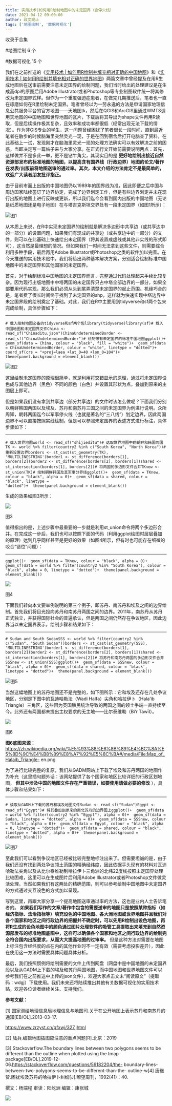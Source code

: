 ```yaml
---
title: 实用技术|如何用R绘制地图中的未定国界（含停火线）
date: 2021-04-12 09:00:00
author: 政文观止
tags: ['地图绘制', '数据可视化']
---
```



收录于合集

#地图绘制 6 个

#数据可视化 15 个

我们在之前推送的《[实用技术 |
如何用R绘制并填充相对正确的中国地图](http://mp.weixin.qq.com/s?__biz=MzI5ODY0MTQ1OA==&mid=2247488841&idx=1&sn=e160998fbc3b1ed3aab291c1114dcc27&chksm=eca3e414dbd46d028588f39940203e0beb4da7fe263ed9d589f40fd43a435402cf2ef0d648e5&scene=21#wechat_redirect)》和《[实用技术
|
如何用R绘制并填充相对正确的世界地图](http://mp.weixin.qq.com/s?__biz=MzI5ODY0MTQ1OA==&mid=2247488243&idx=1&sn=1934769d74dff81e24a07b12688c27cb&chksm=eca3e3aedbd46ab8fdb72def06ae5af91ebaa0866f87a0bcf662693270eab5360a554a6a1d0a&scene=21#wechat_redirect)》两篇文章中曾经提及在用R生成地图后在送审前需要注意未定国界的绘制问题，我们当时给出的处理建议是在生成高dpi的原图后用Adobe
Illustrator或者Photoshop等专业制图软件统一将其修改为未定国界式样。但作为一个重度强迫症患者，在做完几期推送后，笔者也一直在琢磨如何在R里绘制未定国界。笔者曾经以为一劳永逸的方法是申请国家地理信息公共服务平台的官方地图——天地图tk，然后在QGIS和ArcGIS里通过WMTS调用天地图的中国地图和世界地图的瓦片，下载后将其导出为shape文件再用R读取，但是后续操作极其复杂，且效率和成功率都很低（经常出现无法下载的情况）。作为非GIS专业的学生，这一问题曾经困扰了笔者很长一段时间，直到最近笔者在散步的时候脑海里突然灵光一现，于是在回到宿舍后打开电脑查了资料，在此基础上一试，发现刚才在脑海里灵光一现的处理方法确实可以有效解决之前的困惑，当即决定写一篇帖子来与大家分享。在正式行文开始前需要说明两点：首先，这样做并不是多此一举，更不是钻牛角尖，其现实目的是
**更好地绘制出接近自然资源部发布的标准地图的地图，以提高含有国界线（行政边界）地图的论文/著作在发表/出版前将地图送审的通过率。其次，本文介绍的方法肯定不是最简单的，欢迎广大读者朋友批评指正。**

  

由于目前市面上出版的中国地图仍以1989年的国界线为准，因此即便之后中国与周边国家陆续签订了边界协定，完成了边界划定工作，但是有些边界划定并未在现行出版的地图上进行反映或更新，所以我们迄今会看到国内出版的中国地图（无论是纸质地图还是电子地图）在与塔吉克斯坦交界处有一段未定国界（如图1所示）：

![](/images/140/2.png)图1

从本质上来说，在R中实现未定国界的绘制就是解决多边形中共享边（或共享边中的一部分）的设置问题，如果我们有现成的共享边（或共享边中的一部分）的文件，则可以在此基础上快速绘出未定国界（将其设置成虚线或其他非实线的形式即可），这当然是最理想的情况。但如果我们一时间无法拿到这些文件，则需要综合利用多种手段，最后再用Adobe
Illustrator或Photoshop之类的软件加以完善。在今天推送的实用技术贴中，我们将给出两种基本解决方案，分别适合绘制标准中国地图中的未定国界和其他国家的未定国界。  

  

首先，对于绘制标准中国地图的未定国界而言，完整通过代码处理起来手续比较复杂。因为现行出版地图中中塔两国的未定国界只占中塔全部边界的一部分，如果全部要用代码实现，那么我们必须从头到尾弄清楚未定国界的起止范围。机缘巧合的是，笔者费了很长时间终于找到了未定国界的shp，这样就为快速实现中塔边界中未定国界段的绘制奠定了基础。对此，我们在R中主要用到tidyverse和sf两个包来完成绘制，具体步骤如下：

  *   *   *   *   *   *   *   *   *   *   *   * 

    
    
    # 载入绘制地图必备的tidyverse和sf两个包library(tidyverse)library(sf)# 载入中国地图和未定国界文件China <- read_sf("Chinaditu.json")ChinaUndeterminedBorder <- read_sf("ChinaUndeterminedBorder")# 绘制带有未定国界的标准中国地图ggplot()+  geom_sf(data = China, colour = "black", fill = "white")+  geom_sf(data = ChinaUndeterminedBorder, colour = "white", linetype = "dotted")+  coord_sf(crs = "+proj=laea +lat_0=40 +lon_0=104")+  theme(panel.background = element_blank())

![](/images/140/3.png)图2

这里绘制未定国界的原理很简单，就是利用将交错显示的原理，通过将未定国界设色成与其他边界（黑色）不同的颜色（白色）并设置其形状为点，叠加到原来的主图层上即可。

  

但是如果我们没有拿到共享边（部分共享边）的文件时该怎么做呢？下面我们分别以朝鲜韩国两国以及埃及、苏丹和南苏丹三国之间的未定国界为例进行说明。众所周知，朝韩两国迄今以军事停火线（也就是著名的“三八线”）划定边界，因此两国边界不可以直接按照实线绘制，但是可以参照未定国界的表述方式进行标注，具体步骤如下：

  *   *   *   *   *   *   *   *   *   *   *   *   *   *   *   * 

    
    
    # 载入世界地图world <- read_sf("shijieditu")# 选取世界地图中的朝鲜和韩国两国TK <- world %>% filter(country2 %in% c("South Korea", "North Korea"))# 重新设置边界borders <- st_cast(st_geometry(TK), 'MULTILINESTRING')border1 <- st_difference(borders[1], borders[2])border2 <- st_difference(borders[2], borders[1])shared <- st_intersection(borders[1], borders[2])# 将两国的多边形文件合并TKnew <- st_union(TK)# 绘制朝鲜韩国及其军事分界线ggplot()+  geom_sf(data = TKnew, colour = "black", alpha = 0)+  geom_sf(data = shared, colour = "black", linetype = "dotted")+  theme(panel.background = element_blank())

生成的效果如图3所示：  

![](/images/140/4.png)

图3

  

值得指出的是，上述步骤中最重要的一步就是利用st_union命令将两个多边形合并。在完成这一步后，我们也可以按照下面的代码（利用ggplot绘图时层层叠加的原理）达到几乎同样甚至是更好的效果（如图4所示，但有时也可能存在细微的咬合“错位”问题）：

  *   *   *   * 

    
    
    ggplot()+  geom_sf(data = TKnew, colour = "black", alpha = 0)+  geom_sf(data = world %>% filter(country2 %in% "South Korea"), colour = "black", alpha = 0, linetype = "dotted")+  theme(panel.background = element_blank())

![](/images/140/5.png)

图4  

  

下面我们转向本文要举例说明的第三个例子，即苏丹、南苏丹和埃及之间的边界绘制。首先我们将目光投向苏丹和南苏丹两国之间的边界。2011年，南苏丹从苏丹正式独立，并获得国际社会的普遍承认，但是两国之间仍然存在争议地区，因此边界当以未定国界表示，绘制步骤和结果如下：

  *   *   *   *   *   *   *   *   *   *   *   * 

    
    
    # Sudan and South SudanSSS <- world %>% filter(country2 %in% c("Sudan", "South Sudan"))borders <- st_cast(st_geometry(SSS), 'MULTILINESTRING')border1 <- st_difference(borders[1], borders[2])border2 <- st_difference(borders[2], borders[1])shared <- st_intersection(borders[1], borders[2])# 将苏丹和南苏丹两国的多边形文件合并SSSnew <- st_union(SSS)ggplot()+  geom_sf(data = SSSnew, colour = "black", alpha = 0)+  geom_sf(data = shared, colour = 'black', linetype = "dotted")+  theme(panel.background = element_blank())

![](/images/140/6.png)图5

当然这幅地图上的苏丹地图还不是完整的，如下图所示：它和埃及还存在几处争议地区，分别是下图中的瓦迪哈勒法（Wadi Halfa）尖角和哈拉伊卜（Hala’ib
Triangle）三角区，这些因为英国殖民统治导致的两国之间的领土争端一直持续至今。此外还有两国都未提出主权要求的无主地——比尔泰维勒（Bi’r
Tawīl）。  

![](/images/140/7.png)

图6  

 **图6底图来源：**
https://zh.wikipedia.org/wiki/%E5%93%88%E6%8B%89%E4%BC%8A%E5%8D%9C%E4%B8%89%E8%A7%92%E5%8C%BA#/media/File:Map_of_Halaib_Triangle-
en.png  

  

为了进行比较完整的复原，我们从GADM网站上下载了埃及和苏丹两国的地图作为补充（这里插句题外话：该网站提供了各个国家和地区比较详细的行政区划地图，
**但其中涉及中国的地图文件存在严重错误，如要使用请做必要的修改** ），具体步骤和结果如下：

  *   *   *   *   *   *   *   *   *   *   * 

    
    
    # 读取从GADM上下载的苏丹和埃及地图文件Sudan <- read_sf("Sudan")Egypt <- read_sf("Egypt")# 将其叠加到原来的南北苏丹的边界图上ggplot()+  geom_sf(data = world %>% filter(country2 %in% "Egypt"), alpha = 0)+  geom_sf(data = Sudan, linetype = "dotted", alpha = 0)+  geom_sf(data = SSSnew, colour = "black", alpha = 0)+  geom_sf(data = Egypt, colour = "black", alpha = 0, linetype = "dotted")+  geom_sf(data = shared, colour = "black", linetype = "dotted", alpha = 0)+  theme(panel.background = element_blank())

![](/images/140/8.png)图7

至此我们可以看到争议地区已经被比较完整地标注出来了。但需要坦诚的是，由于我们还没有找到两处争议领土范围的精确经纬度，因此依据手头现有的材料对瓦迪哈勒法尖角以及从比尔泰维勒到哈拉伊卜三角洲的北纬22度线按照未定国界处理比较困难，这里可以在生成图片后利用Adobe
Illustrator或者Photoshop文件做灵活处理。当然如果我们有这两处的精确范围，则可以参考绘制中国地图中未定国界的方式通过交互设色的方式加以呈现。  

  

写到这里，再跟大家分享一个提高地图送审通过率的方法，这也是业内人士告诉笔者的。
**如果我们写作的文章/著作中包含的需要送审的地图只是按照某种指标（如经济指标、法治指标等）填充设色的中国地图、各大洲地图或世界地图并且我们对各个国家和地区之间行政边界的把握并不确定时，可以先用R绘制出设色地图，再将R生成的设色地图中的颜色通过图片处理软件的吸管工具提取出来填充到自然资源部发布的标准地图底图中，这样可以确保各个国家和地区之间行政边界的绘制完全符合国内出版要求，从而大大提高地图的过审率。**
但是这种方法对需要在地图上标注包含经纬度的点在内的其他作业时不一定有效（需要考虑投影差异），因此在使用这一方法时需要具体问题具体分析。  

  

最后，我们按照惯例将绘制需要的文件上传到网盘（网盘中是中国地图的未定国界段以及从GADM上下载的埃及和苏丹两国地图，而中国地图和世界地图文件可以参考我们在之前推送中上传的json文件），欢迎大家点击文末“阅读原文”（提取码：wdgj）下载使用。我们未来还将陆续推出其他有关数据可视化的实用技术贴，欢迎各位读者继续关注、支持我们。

  

 **参考文献：**

[1] 国家测绘地理信息局地理信息与地图司.关于在公开地图上表示苏丹和南苏丹的通知[EB/OL].2013-03-17.

https://www.zrzyst.cn/gfxwj/327.jhtml

[2] 陆兵.编辑地图插图应注意的重点问题[R].北京：2019

[3] Stackoverflow.The boundary lines between two polygons seems to be
different than the outline when plotted using the tmap
package[EB/OL].2019-12-06.https://stackoverflow.com/questions/59182204/the-
boundary-lines-between-two-polygons-seems-to-be-different-than-the-
outline-w[4] 唐继赞.困扰埃及苏丹的哈拉伊卜纠纷[J].瞭望周刊，1992(41)：40.  

撰文：杨端程 审读：陆屹洲 编辑：康张城

  

![](/images/140/9.jpeg)

  

